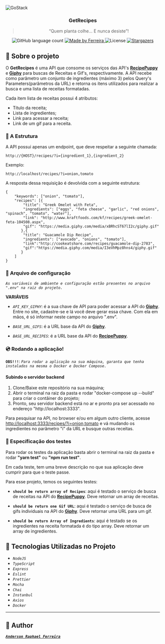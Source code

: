 <img alt="GoStack" src="https://media-manager.noticiasaominuto.com/1920/naom_59fed8ab242e3.jpg" />

<h3 align="center">
  GetRecipes
</h3>

<blockquote align="center">“Quem planta colhe... E nunca desiste”!</blockquote>

<p align="center">
  <img alt="GitHub language count" src="https://img.shields.io/github/languages/count/ferreirase/Get-Recipes?color=%2304D361">

  <a href="https://www.linkedin.com/in/anderson-raphael-ferreira">
    <img alt="Made by Ferreira" src="https://img.shields.io/badge/made%20by-Ferreira-%2304D361">
  </a>

  <img alt="License" src="https://img.shields.io/badge/license-MIT-%2304D361">

  <a href="https://github.com/ferreirase/GoFinances/stargazers">
    <img alt="Stargazers" src="https://img.shields.io/github/stars/ferreirase/Get-Recipes?style=social">
  </a>
</p>

## :rocket: Sobre o projeto

O **GetRecipes** é uma API que consome os serviços das API's **[RecipePuppy](http://www.recipepuppy.com/about/api/)** e **[Giphy](https://developers.giphy.com/docs/)** para buscas de Receitas e Gif's, respectivamente.
A API recebe como parâmetro um conjunto de ingredientes (máximo 3) pelos Query's Parameters(parâmetros da URL) e retorna os itens utilizados para realizar a busca e uma lista de receitas formatadas.

Cada item lista de receitas possui 4 atributos:
- Título da receita;
- Lista de ingredientes;
- Link para acessar a receita;
- Link de um gif para a receita.


### :floppy_disk: A Estrutura

A API possui apenas um endpoint, que deve respeitar a seguinte chamada:

`http://{HOST}/recipes/?i={ingredient_1},{ingredient_2}`

Exemplo:

`http://localhost/recipes/?i=onion,tomato`


A resposta dessa requisição é devolvida com a seguinte estrutura:

```
{
	"keywords": ["onion", "tomato"],
	"recipes": [{
		"title": "Greek Omelet with Feta",
		"ingredients": ["eggs", "feta cheese", "garlic", "red onions", "spinach", "tomato", "water"],
		"link": "http://www.kraftfoods.com/kf/recipes/greek-omelet-feta-104508.aspx",
		"gif": "https://media.giphy.com/media/xBRhcST67lI2c/giphy.gif"
	   },{
		"title": "Guacamole Dip Recipe",
		"ingredients": ["avocado", "onions", "tomato"],
		"link":"http://cookeatshare.com/recipes/guacamole-dip-2783",
		"gif":"https://media.giphy.com/media/I3eVhMpz8hns4/giphy.gif"
	   }
	]
}
```

### :wrench: Arquivo de configuração

*``` As variáveis de ambiente e configuração estão presentes no arquivo ".env" na raiz do projeto. ```*

**VARIÁVEIS**

- *``` API_KEY_GIPHY ```*: é a sua chave de API para poder acessar a API do **[Giphy](https://developers.giphy.com/docs/)**. Entre no site, cadastre-se e lá você deve gerar essa chave. Com ela em mãos, é só informar neste campo no arquivo ".env".

- *``` BASE_URL_GIFS ```*: é a URL base da API do **[Giphy](https://developers.giphy.com/docs/)**. 

- *``` BASE_URL_RECIPES ```*: é a URL base da API do **[RecipePuppy](http://www.recipepuppy.com/about/api/)**. 



### :cd: Rodando a aplicação!

**`OBS!!!`**: *``` Para rodar a aplicação na sua máquina, garanta que tenha instalados na mesma o Docker e Docker Compose. ```*
 
#### Subindo o servidor backend
  1. Clone/Baixe este repositório na sua máquina;
  2. Abrir o terminal na raiz da pasta e rodar "docker-compose up --build" para criar o contâiner do projeto;
  3. Pronto, seu servidor backend está no ar e pronto pra ser acessado no endereço "http://localhost:3333". 
  
  Para pesquisar na API, no browser e/ou em algum outro cliente, acesse [http://localhost:3333/recipes/?i=onion,tomato](http://localhost:3333/recipes/?i=onion,tomato) e vá mudando os ingredientes no parâmetro "i" da URL e busque outras receitas. 


### :mag_right: Específicação dos testes

Para rodar os testes da aplicação basta abrir o terminal na raiz da pasta e rodar **"yarn test"** ou **"npm run test"**.

Em cada teste, tem uma breve descrição no que sua aplicação deve cumprir para que o teste passe.

Para esse projeto, temos os seguintes testes:

- **`should be return array of Recipes`**: aqui é testado o serviço de busca de receitas na API do **[RecipePuppy](http://www.recipepuppy.com/about/api/)**. Deve retornar um array de receitas.

* **`should be return one Gif URL`**: aqui é testado o serviço de busca de gifs individuais na API do **[Giphy](https://developers.giphy.com/docs/)**. Deve retornar uma URL para um gif.

* **`should be return Array of Ingredients`**: aqui é testado se os ingredientes na receita formatada é do tipo array. Deve retornar um array de ingredientes. 


## :memo: Tecnologias Utilizadas no Projeto

- *``` NodeJS ```*
- *``` TypeScript ```*
- *``` Express ```*
- *``` Eslint ```*
- *``` Prettier ```*
- *``` Mocha ```*
- *``` Chai ```*
- *``` Instanbul ```*
- *``` Axios ```*
- *``` Docker ```*

---

## :man: Author
[**_```Anderson Raphael Ferreira```_**](https://www.linkedin.com/in/anderson-raphael-ferreira/)
